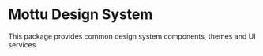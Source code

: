 # Mottu Design System

This package provides common design system components, themes and UI services.
